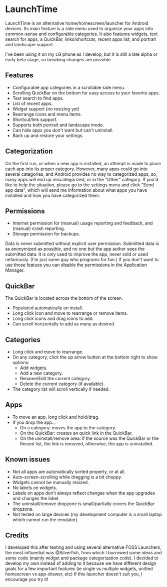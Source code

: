 LaunchTime
=========

LaunchTime is an alternative home/homescreen/launcher for Android devices. Its main feature is a
side menu used to organize your apps into common-sense and configurable categories. It also
features widgets, text search for apps, a QuickBar, links/shortcuts, recent apps list, and
portrait and landscape support.

I've been using it on my LG phone as I develop, but it is still a late alpha or early beta stage,
so breaking changes are possible.

Features
----------
* Configurable app categories in a scrollable side menu.
* Scrolling QuickBar on the bottom for easy access to your favorite apps.
* Text search to find apps.
* List of recent apps.
* Widget support (no resizing yet)
* Rearrange icons and menu items.
* Shortcut/link support.
* Supports both portrait and landscape mode.
* Can hide apps you don't want but can't uninstall.
* Back up and restore your settings.

Categorization
----------
On the first run, or when a new app is installed, an attempt is made to place each app into its
proper category.  However,  many apps could go into several categories, and Android provides no
way to categorized apps, so, many apps will end up miscategorized, or in the "Other" category.
If you'd like to help the situation, please go to the settings menu and click "Send app data",
which will send me information about what apps you have installed and how you have categorized
them.

Permissions
----------
* Internet permission for (manual) usage reporting and feedback, and (manual) crash reporting.
* Storage permission for backups.

Data is never submitted without explicit user permission. Submitted data is as anonymized as
possible, and no one but the app author sees the submitted data. It is only used to improve the
app, never sold or used nefariously. (I'm just some guy who programs for fun.)
If you don't want to use those featues you can disable the permissions in the Application
Manager.


QuickBar
----------
The QuickBar is located across the bottom of the screen.
* Populated automatically on install.
* Long click icon and move to rearrange or remove items.
* Long click icons and drag icons to add.
* Can scroll horizontally to add as many as desired.


Categories
----------
* Long click and move to rearrange.
* On any category, click the up arrow button at the bottom right to show options:
  * Add widgets.
  * Add a new category.
  * Rename/Edit the current category.
  * Delete the current category (if available).
* The category list will scroll vertically if needed.


Apps
----------
* To move an app, long click and hold/drag.
* If you drop the app...
  * On a category: moves the app to the category.
  * On the QuickBar: creates an quick link in the QuickBar.
  * On the uninstall/remove area: if the source was the QuickBar or the Recent list, the link is
  removed, otherwise, the app is uninstalled.

Known issues
----------
* Not all apps are automatically sorted properly, or at all.
* Auto-screen-scrolling while dragging is a bit choppy.
* Widgets cannot be manually resized.
* No labels on widgets.
* Labels on apps don't always reflect changes when the app upgrades and changes the label.
* The uninstall/remove dropzone is small/partially covers the QuickBar dropzone.
* Not tested on large devices (my development computer is a small laptop which cannot
  run the emulator).

Credits
--------
I developed this after testing and using several alternative FOSS Launchers, the most influential
was @Silverfish, from which I borrowed some ideas and some code (mainly widget and package
categorization code).  I decided to develop my own instead of adding to it because we have
different design goals for a few important features (ie single vs multiple widgets,
unified homescreen vs app-drawer, etc)  If this launcher doesn't suit you, I encourage you
try it!

